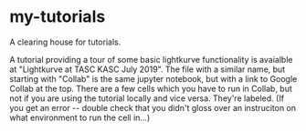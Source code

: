 # my-tutorials
A clearing house for tutorials.

A tutorial providing a tour of some basic lightkurve functionality is avaialble at "Lightkurve at TASC KASC July 2019".  The file with a similar name, but starting with "Collab" is the same jupyter notebook, but with a link to Google Collab at the top.  There are a few cells which you have to run in Collab, but not if you are using the tutorial locally and vice versa.  They're labeled.  (If you get an error -- double check that you didn't gloss over an instruciton on what environment to run the cell in...)


